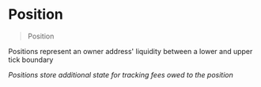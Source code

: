 # Position

> Position

Positions represent an owner address&#39; liquidity between a lower and upper tick boundary

_Positions store additional state for tracking fees owed to the position_
